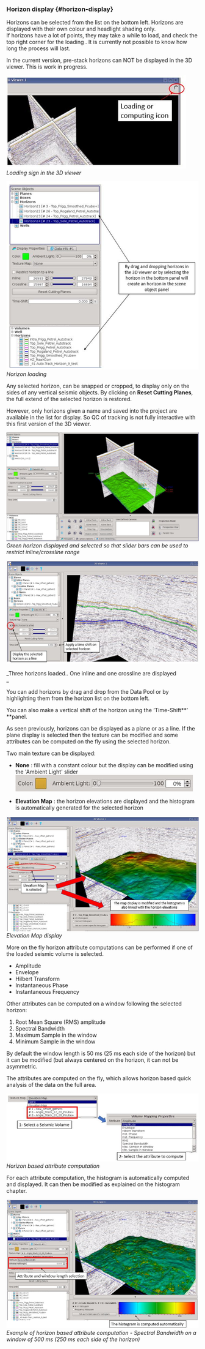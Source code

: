 ### Horizon display {#horizon-display}

Horizons can be selected from the list on the bottom left. Horizons are displayed with their own colour and headlight shading only.  
If horizons have a lot of points, they may take a while to load, and check the top right corner for the loading . It is currently not possible to know how long the process will last.

In the current version, pre-stack horizons can NOT be displayed in the 3D viewer. This is work in progress.

![](/assets/3dviewer_loading.JPG)  
_Loading sign in the 3D viewer_

![](/assets/3dviewer_horizon.JPG)  
_Horizon loading_

Any selected horizon, can be snapped or cropped, to display only on the sides of any vertical seismic objects. By clicking on **Reset Cutting Planes**, the full extend of the selected horizon is restored.

However, only horizons given a name and saved into the project are available in the list for display. So  QC of tracking is not fully interactive with this first version of the 3D viewer.

![](/assets/3dviewer_hz1.JPG)_Green horizon displayed and selected so that slider bars can be used to restrict inline/crossline range_

![](/assets/3dviewer_hz2.JPG)

_Three horizons loaded.. One inline and one crossline are displayed              
_

You can add horizons by drag and drop from the Data Pool or by highlighting them from the horizon list on the bottom left.

You can also make a vertical shift of the horizon using the ‘Time-Shift**’ **panel.

As seen previously, horizons can be displayed as a plane or as a line. If the plane display is selected then the texture can be modified and some attributes can be computed on the fly using the selected horizon.

Two main texture can be displayed:

* **None** : fill with a constant colour but the display can be modified using the 'Ambient Light' slider  
  ![](/assets/3dviewer_hz3.JPG)

* **Elevation Map** : the horizon elevations are displayed and the histogram is automatically generated for the selected horizon

![](/assets/3dviewer_hz4.JPG)  
_Elevation Map display_

More on the fly horizon attribute computations can be performed if one of the loaded seismic volume is selected.

* Amplitude
* Envelope
* Hilbert Transform
* Instantaneous Phase
* Instantaneous Frequency

Other attributes can be computed on a window following the selected horizon:

1. Root Mean Square \(RMS\) amplitude
2. Spectral Bandwidth
3. Maximum Sample in the window
4. Minimum Sample in the window

By default the window length is 50 ms \(25 ms each side of the horizon\) but it can be modified \(but always centered on the horizon, it can not be asymmetric.

The attributes are computed on the fly, which allows horizon based quick analysis of the data on the full area.

![](/assets/3dviewer_hz5.JPG)  
_Horizon based attribute computation_

For each attribute computation, the histogram is automatically computed and displayed. It can then be modified as explained on the histogram chapter.

![](/assets/3dviewer_hz6.JPG)  
_Example of horizon based attribute computation - Spectral Bandwidth on a window of 500 ms \(250 ms each side of the horizon\)_

